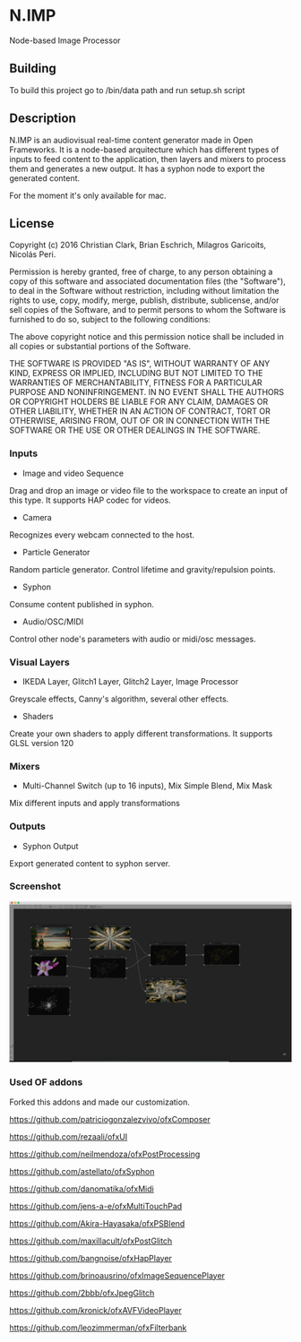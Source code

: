 N.IMP
=====

Node-based Image Processor

Building
---------------
To build this project go to /bin/data path and run setup.sh script


Description
---------------
N.IMP is an audiovisual real-time content generator made in Open Frameworks. It is a node-based arquitecture which has different types of inputs to feed content to the application, then layers and mixers to process them and generates a new output. It has a syphon node to export the generated content.

For the moment it's only available for mac.

License
---------------

Copyright (c) 2016 Christian Clark, Brian Eschrich, Milagros Garicoits, Nicolás Peri.

Permission is hereby granted, free of charge, to any person obtaining a copy of this software and associated documentation files (the "Software"), to deal in the Software without restriction, including without limitation the rights to use, copy, modify, merge, publish, distribute, sublicense, and/or sell copies of the Software, and to permit persons to whom the Software is furnished to do so, subject to the following conditions:

The above copyright notice and this permission notice shall be included in all copies or substantial portions of the Software.

THE SOFTWARE IS PROVIDED "AS IS", WITHOUT WARRANTY OF ANY KIND, EXPRESS OR IMPLIED, INCLUDING BUT NOT LIMITED TO THE WARRANTIES OF MERCHANTABILITY, FITNESS FOR A PARTICULAR PURPOSE AND NONINFRINGEMENT. IN NO EVENT SHALL THE AUTHORS OR COPYRIGHT HOLDERS BE LIABLE FOR ANY CLAIM, DAMAGES OR OTHER LIABILITY, WHETHER IN AN ACTION OF CONTRACT, TORT OR OTHERWISE, ARISING FROM, OUT OF OR IN CONNECTION WITH THE SOFTWARE OR THE USE OR OTHER DEALINGS IN THE SOFTWARE.

### Inputs

- Image and video Sequence

Drag and drop an image or video file to the workspace to create an input of this type. It supports HAP codec for videos.

- Camera

Recognizes every webcam connected to the host.

- Particle Generator

Random particle generator. Control lifetime and gravity/repulsion points.

- Syphon

Consume content published in syphon.

- Audio/OSC/MIDI

Control other node's parameters with audio or midi/osc messages.


### Visual Layers

- IKEDA Layer, Glitch1 Layer, Glitch2 Layer, Image Processor

Greyscale effects, Canny's algorithm, several other effects.

- Shaders

Create your own shaders to apply different transformations. It supports GLSL version 120


### Mixers

- Multi-Channel Switch (up to 16 inputs), Mix Simple Blend, Mix Mask

Mix different inputs and apply transformations


### Outputs

- Syphon Output

Export generated content to syphon server.



### Screenshot
![alt tag](/screenShot.png?raw=true "Demo")


### Used OF addons
Forked this addons and made our customization.

https://github.com/patriciogonzalezvivo/ofxComposer

https://github.com/rezaali/ofxUI

https://github.com/neilmendoza/ofxPostProcessing

https://github.com/astellato/ofxSyphon

https://github.com/danomatika/ofxMidi

https://github.com/jens-a-e/ofxMultiTouchPad

https://github.com/Akira-Hayasaka/ofxPSBlend

https://github.com/maxillacult/ofxPostGlitch

https://github.com/bangnoise/ofxHapPlayer

https://github.com/brinoausrino/ofxImageSequencePlayer

https://github.com/2bbb/ofxJpegGlitch

https://github.com/kronick/ofxAVFVideoPlayer

https://github.com/leozimmerman/ofxFilterbank


